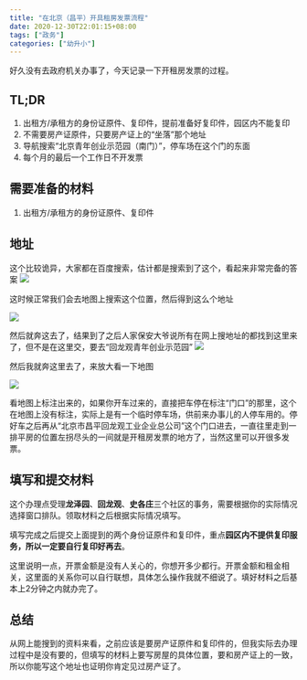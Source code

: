 ```yaml
---
title: "在北京（昌平）开具租房发票流程"
date: 2020-12-30T22:01:15+08:00
tags: ["政务"]
categories: ["幼升小"]
---
```


好久没有去政府机关办事了，今天记录一下开租房发票的过程。

<!--more-->

## TL;DR

1. 出租方/承租方的身份证原件、复印件，提前准备好复印件，园区内不能复印
2. 不需要房产证原件，只要房产证上的“坐落”那个地址
3. 导航搜索“北京青年创业示范园（南门）”，停车场在这个门的东面
4. 每个月的最后一个工作日不开发票

## 需要准备的材料

1. 出租方/承租方的身份证原件、复印件

## 地址

这个比较诡异，大家都在百度搜索，估计都是搜索到了这个，看起来非常完备的答案
![](/images/2020-12-30-22-06-08.png)

这时候正常我们会去地图上搜索这个位置，然后得到这么个地址

![](/images/2020-12-30-22-06-47.png)

然后就奔这去了，结果到了之后人家保安大爷说所有在网上搜地址的都找到这里来了，但不是在这里交，要去“回龙观青年创业示范园”
![](/images/2020-12-30-22-08-07.png)

然后我就奔这里去了，来放大看一下地图

![](/images/2020-12-30-22-10-10.png)

看地图上标注出来的，如果你开车过来的，直接把车停在标注“门口”的那里，这个在地图上没有标注，实际上是有一个临时停车场，供前来办事儿的人停车用的。停好车之后再从“北京市昌平回龙观工业企业总公司”这个门口进去，一直往里走到一排平房的位置左拐尽头的一间就是开租房发票的地方了，当然这里可以开很多发票。

## 填写和提交材料

这个办理点受理**龙泽园**、**回龙观**、**史各庄**三个社区的事务，需要根据你的实际情况选择窗口排队。领取材料之后根据实际情况填写。

填写完成之后提交上面提到的两个身份证原件和复印件，重点**园区内不提供复印服务，所以一定要自行复印好再去**。

这里说明一点，开票金额是没有人关心的，你想开多少都行。开票金额和租金相关，这里面的关系你可以自行联想，具体怎么操作我就不细说了。填好材料之后基本上2分钟之内就办完了。

## 总结

从网上能搜到的资料来看，之前应该是要房产证原件和复印件的，但我实际去办理过程中是没有要的，但填写的材料上要写房屋的具体位置，要和房产证上的一致，所以你能写这个地址也证明你肯定见过房产证了。


